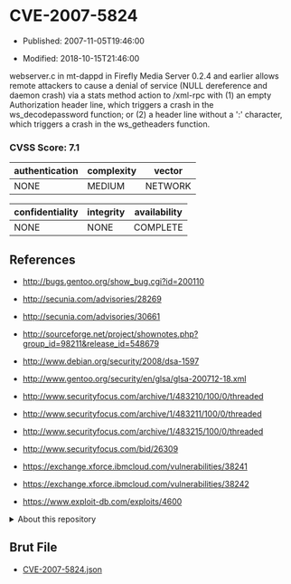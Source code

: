 # CVE-2007-5824

- Published: 2007-11-05T19:46:00

- Modified: 2018-10-15T21:46:00

webserver.c in mt-dappd in Firefly Media Server 0.2.4 and earlier allows remote attackers to cause a denial of service (NULL dereference and daemon crash) via a stats method action to /xml-rpc with (1) an empty Authorization header line, which triggers a crash in the ws_decodepassword function; or (2) a header line without a ':' character, which triggers a crash in the ws_getheaders function.

### CVSS Score: **7.1**

| authentication | complexity | vector |
| --- | --- | --- |
| NONE | MEDIUM | NETWORK |

| confidentiality | integrity | availability |
| --- | --- | --- |
| NONE | NONE | COMPLETE |

## References

* http://bugs.gentoo.org/show_bug.cgi?id=200110

* http://secunia.com/advisories/28269

* http://secunia.com/advisories/30661

* http://sourceforge.net/project/shownotes.php?group_id=98211&release_id=548679

* http://www.debian.org/security/2008/dsa-1597

* http://www.gentoo.org/security/en/glsa/glsa-200712-18.xml

* http://www.securityfocus.com/archive/1/483210/100/0/threaded

* http://www.securityfocus.com/archive/1/483211/100/0/threaded

* http://www.securityfocus.com/archive/1/483215/100/0/threaded

* http://www.securityfocus.com/bid/26309

* https://exchange.xforce.ibmcloud.com/vulnerabilities/38241

* https://exchange.xforce.ibmcloud.com/vulnerabilities/38242

* https://www.exploit-db.com/exploits/4600

<details>
<summary>About this repository</summary> 

  This repository is part of the project [Live Hack CVE](https://github.com/Live-Hack-CVE). Main website can be found [www.live-hack.org](https://www.live-hack.org) 
  
  Made by [Sn0wAlice](https://github.com/Sn0wAlice) for the people that care about security and need to have a feed of the latest CVEs. Hope you enjoy it, don't forget to star the repo and follow me on [Twitter](https://twitter.com/Sn0wAlice) and [Github](https://github.com/Sn0wAlice). And that is my [personnal website](https://www.alice-snow.me/)

  - [Home Page](https://github.com/Live-Hack-CVE)
  - [Framework](https://github.com/Live-Hack-CVE/cve-framework)
  - [CVE database](https://github.com/Live-Hack-CVE/full_database)
  - [Changelog](https://github.com/Live-Hack-CVE/Changelog)
</details>

## Brut File

* [CVE-2007-5824.json](https://raw.githubusercontent.com/Live-Hack-CVE/full_database/main/cves/2007/CVE-2007-5824.json)

